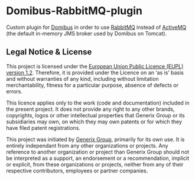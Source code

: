 # Domibus-RabbitMQ-plugin
Custom plugin for [Domibus](https://github.com/cefedelivery/domibus) in order to use [RabbitMQ](https://www.rabbitmq.com/) instead of [ActiveMQ](http://activemq.apache.org/) (the default in-memory JMS broker used by Domibus on Tomcat).

## Legal Notice & License
This project is licensed under the [European Union Public Licence (EUPL) version 1.2](https://joinup.ec.europa.eu/collection/eupl/eupl-text-eupl-12). Therefore, it is provided under the Licence on an ‘as is’ basis and without warranties of any kind, including without limitation merchantability, fitness for a particular purpose, absence of defects or errors.

This licence applies only to the work (code and documentation) included in the present project. It does not provide any right to any other brands, copyrights, logos or other intellectual properties that Generix Group or its subsidiaries may own, on which they may own patents or for which they have filed patent registrations.

This project was initiated by [Generix Group](https://www.generixgroup.com/en), primarily for its own use. It is entirely independant from any other organizations or projects. Any reference to another organization or project than Generix Group should not be interpreted as a support, an endorsement or a recommendation, implicit or explicit, from these organizations or projects, neither from any of their respective contributors, employees or partner companies.
